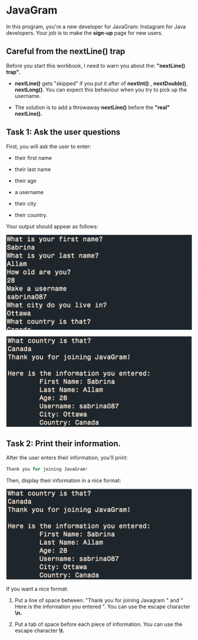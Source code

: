 # JavaGram
In this program, you're a new developer for JavaGram: Instagram for Java developers. Your job is to make the **sign-up** page for new users.

## Careful from the **nextLine()** trap

Before you start this workbook, I need to warn you about the: **"nextLine() trap".**

- **nextLine()** gets "skipped" if you put it after of **nextInt()** , **nextDouble()**, **nextLong()**. You can expect this behaviour when you try to pick up the username.

- The solution is to add a throwaway **nextLine()** before the **"real" nextLine().**

## Task 1: Ask the user questions

First, you will ask the user to enter:

- their first name

- their last name

- their age

- a username

- their city

- their country.

Your output should appear as follows:

![Image_One](image_one.png)

![Image_Two](image_two.png)

## Task 2: Print their information.

After the user enters their information, you'll print:

```python
Thank you for joining JavaGram!
```

Then, display their information in a nice format:

![Image_Two](image_two.png)

If you want a nice format:

  1. Put a line of space between: "Thank you for joining Javagram " and " Here is the information you entered ". You can use the escape character **\n.**

  2. Put a tab of space before each piece of information. You can use the escape character **\t.**

